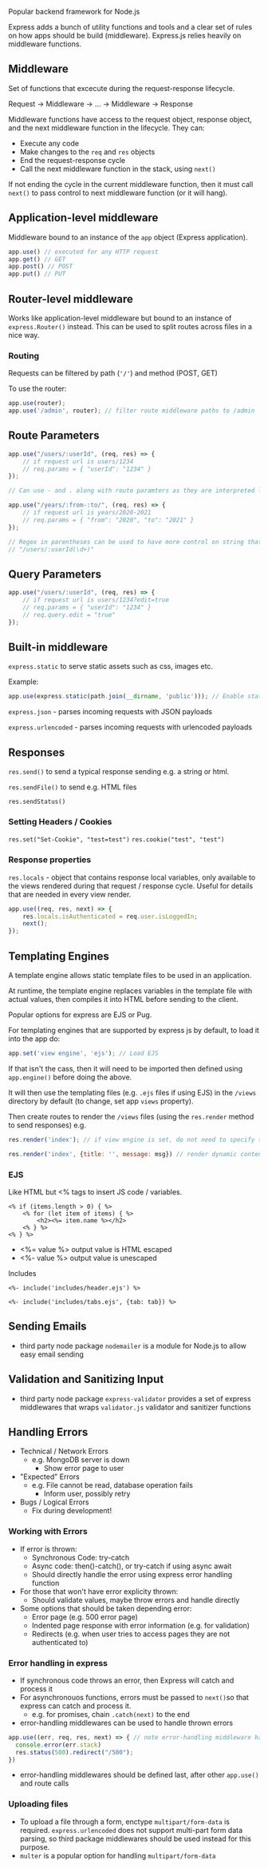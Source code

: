 Popular backend framework for Node.js

Express adds a bunch of utility functions and tools and a clear set of rules on how apps should be build (middleware). Express.js relies heavily on middleware functions.

## Middleware

Set of functions that excecute during the request-response lifecycle.

Request -> Middleware -> ... -> Middleware -> Response

Middleware functions have access to the request object, response object, and the next middleware function in the lifecycle. They can:

- Execute any code
- Make changes to the `req` and `res` objects
- End the request-response cycle
- Call the next middleware function in the stack, using `next()`

If not ending the cycle in the current middleware function, then it must call `next()` to pass control to next middleware function (or it will hang).

## Application-level middleware

Middleware bound to an instance of the `app` object (Express application).

```js
app.use() // executed for any HTTP request
app.get() // GET
app.post() // POST
app.put() // PUT
```

## Router-level middleware

Works like application-level middleware but bound to an instance of `express.Router()` instead.
This can be used to split routes across files in a nice way.

### Routing

Requests can be filtered by path (``'/'``) and method (POST, GET)

To use the router:
```js
app.use(router);
app.use('/admin', router); // filter route middleware paths to /admin
```
## Route Parameters

```js
app.use("/users/:userId", (req, res) => {
    // if request url is users/1234
    // req.params = { "userId": "1234" }
});

// Can use - and . along with route paramters as they are interpreted literally

app.use("/years/:from-:to/", (req, res) => {
    // if request url is years/2020-2021
    // req.params = { "from": "2020", "to": "2021" }
});

// Regex in parentheses can be used to have more control on string that can be matched
// "/users/:userId(\d+)"
```

## Query Parameters

```js
app.use("/users/:userId", (req, res) => {
    // if request url is users/1234?edit=true
    // req.params = { "userId": "1234" }
    // req.query.edit = "true"
});
```

## Built-in middleware

``express.static`` to serve static assets such as css, images etc.

Example:
```js
app.use(express.static(path.join(__dirname, 'public'))); // Enable static assets from public folder
```

``express.json`` - parses incoming requests with JSON payloads

``express.urlencoded`` - parses incoming requests with urlencoded payloads

## Responses

``res.send()`` to send a typical response sending e.g. a string or html.

``res.sendFile()`` to send e.g. HTML files

``res.sendStatus()``

### Setting Headers / Cookies

`res.set("Set-Cookie", "test=test")`
`res.cookie("test", "test")`

### Response properties

`res.locals` - object that contains response local variables, only available to the views rendered during that request / response cycle. Useful for details that are needed in every view render.
```js
app.use((req, res, next) => {
    res.locals.isAuthenticated = req.user.isLoggedIn;
    next();
});
```

## Templating Engines

A template engine allows static template files to be used in an application.

At runtime, the template engine replaces variables in the template file with actual values,
then compiles it into HTML before sending to the client. 

Popular options for express are EJS or Pug.

For templating engines that are supported by express js by default, to load it into the app do:
```js
app.set('view engine', 'ejs'); // Load EJS
```
If that isn't the cass, then it will need to be imported then defined using ``app.engine()`` before doing the above.

It will then use the templating files (e.g. ``.ejs`` files if using EJS) in the ``/views`` directory by default (to change, set app ``views`` property).

Then create routes to render the ``/views`` files (using the ``res.render`` method to send responses) e.g.

```js
res.render('index'); // if view engine is set, do not need to specify the extension
```

```js
res.render('index', {title: '', message: msg}) // render dynamic content, pass variables to template
```

### EJS

Like HTML but <% tags to insert JS code / variables.

```
<% if (items.length > 0) { %>
    <% for (let item of items) { %>
        <h2><%= item.name %></h2>
    <% } %>    
<% } %>
```

- <%= value %>    output value is HTML escaped
- <%- value %>    output value is unescaped

Includes

```
<%- include('includes/header.ejs') %>

<%- include('includes/tabs.ejs', {tab: tab}) %>
```
## Sending Emails

- third party node package `nodemailer` is a module for Node.js to allow easy email sending
## Validation and Sanitizing Input

- third party node package `express-validator` provides a set of express middlewares that wraps `validator.js` validator and sanitizer functions

## Handling Errors

- Technical / Network Errors
    - e.g. MongoDB server is down
        - Show error page to user
- "Expected" Errors
    - e.g. File cannot be read, database operation fails
        - Inform user, possibly retry
- Bugs / Logical Errors
    - Fix during development!

### Working with Errors

- If error is thrown:
    - Synchronous Code: try-catch
    - Async code: then()-catch(), or try-catch if using async await
    - Should directly handle the error using express error handling function
- For those that won't have error explicity thrown:
    - Should validate values, maybe throw errors and handle directly
- Some options that should be taken depending error:
    - Error page (e.g. 500 error page)
    - Indented page response with error information (e.g. for validation)
    - Redirects (e.g. when user tries to access pages they are not authenticated to)

### Error handling in express

- If synchronous code throws an error, then Express will catch and process it
- For asynchronouos functions, errors must be passed to `next()`so that express can catch and process it.
    - e.g. for promises, chain ``.catch(next)`` to the end
- error-handling middlewares can be used to handle thrown errors
```js
app.use((err, req, res, next) => { // note error-handling middleware have 4 arguments instead of 3
  console.error(err.stack)
  res.status(500).redirect("/500");
})
```
- error-handling middlewares should be defined last, after other ``app.use()`` and route calls

### Uploading files

- To upload a file through a form, enctype `multipart/form-data` is required. `express.urlencoded` does not support multi-part form data parsing, so third package middlewares should be used instead for this purpose.
- `multer` is a popular option for handling `multipart/form-data`